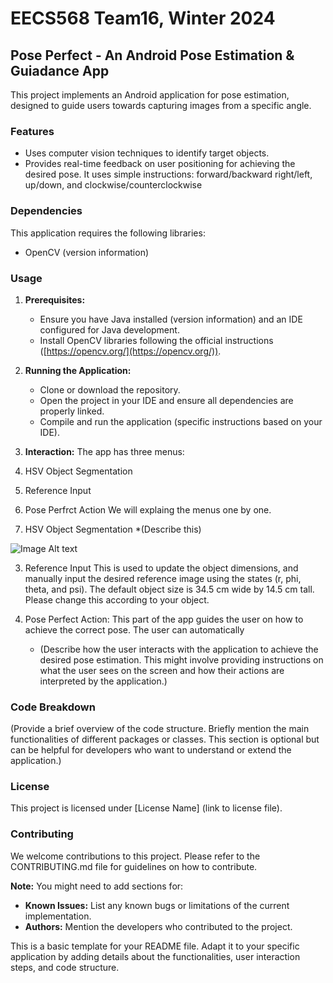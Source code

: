 # EECS568 Team16, Winter 2024
 
## Pose Perfect - An Android Pose Estimation & Guiadance App

This project implements an Android application for pose estimation, designed to guide users towards capturing images from a specific angle.

### Features

* Uses computer vision techniques to identify target objects.
* Provides real-time feedback on user positioning for achieving the desired pose. It uses simple instructions: forward/backward right/left, up/down, and clockwise/counterclockwise

### Dependencies

This application requires the following libraries:

* OpenCV (version information)

### Usage

1. **Prerequisites:**
    * Ensure you have Java installed (version information) and an IDE configured for Java development.
    * Install OpenCV libraries following the official instructions ([https://opencv.org/](https://opencv.org/)).

2. **Running the Application:**
    * Clone or download the repository.
    * Open the project in your IDE and ensure all dependencies are properly linked.
    * Compile and run the application (specific instructions based on your IDE).


3. **Interaction:**
The app has three menus:
1. HSV Object Segmentation
2. Reference Input
3. Pose Perfrct Action
We will explaing the menus one by one.

1. HSV Object Segmentation
*(Describe this)

![Image Alt text]()

3. Reference Input
This is used to update the object dimensions, and manually input the desired reference image using the states (r, phi, theta, and psi). The default object size is 34.5 cm wide by 14.5 cm tall. Please change this according to your object.

4. Pose Perfect Action:
This part of the app guides the user on how to achieve the correct pose. The user can automatically 
    * (Describe how the user interacts with the application to achieve the desired pose estimation. 
     This might involve providing instructions on what the user sees on the screen and how their actions are interpreted by the application.)

### Code Breakdown

(Provide a brief overview of the code structure. Briefly mention the main functionalities of different packages or classes. This section is optional but can be helpful for developers who want to understand or extend the application.)

### License

This project is licensed under [License Name] (link to license file).

### Contributing

We welcome contributions to this project. Please refer to the CONTRIBUTING.md file for guidelines on how to contribute.

**Note:** You might need to add sections for:

* **Known Issues:** List any known bugs or limitations of the current implementation.
* **Authors:** Mention the developers who contributed to the project.


This is a basic template for your README file.  Adapt it to your specific application by adding details about the functionalities, user interaction steps, and code structure. 
